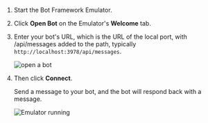 <!-- Include under ## Start the Emulator and connect your bot H2 header -->

1. Start the Bot Framework Emulator.

1. Click **Open Bot** on the Emulator's **Welcome** tab.

1. Enter your bot's URL, which is the URL of the local port, with /api/messages added to the path, typically `http://localhost:3978/api/messages`.

   <!--This is the same process in the Emulator for all three languages.-->
   ![open a bot](~/media/python/quickstart/open-bot.png)

1. Then click **Connect**.

   Send a message to your bot, and the bot will respond back with a message.

   ![Emulator running](~/media/emulator-v4/js-quickstart.png)
